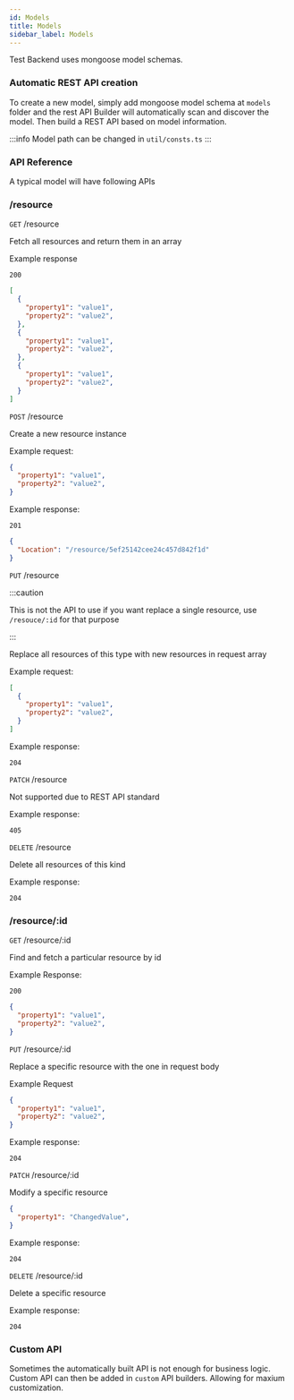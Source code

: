 ```yaml
---
id: Models
title: Models
sidebar_label: Models
---
```


Test Backend uses mongoose model schemas.

### Automatic REST API creation

To create a new model, simply add mongoose model schema at `models` folder and the rest API Builder will automatically scan and discover the model. Then build a REST API based on model information.

:::info
Model path can be changed in `util/consts.ts`
:::

### API Reference

A typical model will have following APIs

### /resource

`GET` /resource

Fetch all resources and return them in an array

Example response

`200`

```json
[
  {
    "property1": "value1",
    "property2": "value2",
  },
  {
    "property1": "value1",
    "property2": "value2",
  },
  {
    "property1": "value1",
    "property2": "value2",
  }
]
```

`POST` /resource

Create a new resource instance

Example request:

```json
{
  "property1": "value1",
  "property2": "value2",
}
```

Example response:

`201`

```json
{
  "Location": "/resource/5ef25142cee24c457d842f1d"
}
```

`PUT` /resource

:::caution

This is not the API to use if you want replace a single resource, use `/resouce/:id` for that purpose

:::

Replace all resources of this type with new resources in request array

Example request:

```json
[
  {
    "property1": "value1",
    "property2": "value2",
  }
]
```

Example response:

`204` 

`PATCH` /resource

Not supported due to REST API standard

Example response:

`405`

`DELETE` /resource

Delete all resources of this kind

Example response:

`204`

### /resource/:id

`GET` /resource/:id

Find and fetch a particular resource by id

Example Response:

`200`

```json
{
  "property1": "value1",
  "property2": "value2",
}
```

`PUT` /resource/:id

Replace  a specific resource with the one in request body

Example Request

```json
{
  "property1": "value1",
  "property2": "value2",
}
```

Example response:

`204`

`PATCH` /resource/:id

Modify a specific resource

```json
{
  "property1": "ChangedValue",
}
```

Example response:

`204`

`DELETE` /resource/:id

Delete a specific resource

Example response:

`204`





### Custom API

Sometimes the automatically built API is not enough for business logic. Custom API can then be added in `custom`  API builders. Allowing for maxium customization.